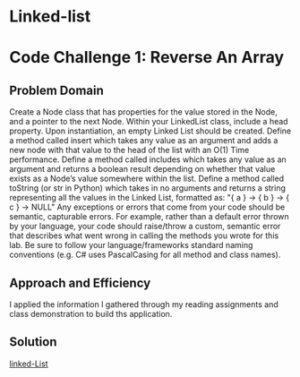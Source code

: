 # Linked-list

# Code Challenge 1: Reverse An Array

## Problem Domain

Create a Node class that has properties for the value stored in the Node, and a pointer to the next Node.
Within your LinkedList class, include a head property. Upon instantiation, an empty Linked List should be created.
Define a method called insert which takes any value as an argument and adds a new node with that value to the head of the list with an O(1) Time performance.
Define a method called includes which takes any value as an argument and returns a boolean result depending on whether that value exists as a Node’s value somewhere within the list.
Define a method called toString (or str in Python) which takes in no arguments and returns a string representing all the values in the Linked List, formatted as: "{ a } -> { b } -> { c } -> NULL"
Any exceptions or errors that come from your code should be semantic, capturable errors. For example, rather than a default error thrown by your language, your code should raise/throw a custom, semantic error that describes what went wrong in calling the methods you wrote for this lab.
Be sure to follow your language/frameworks standard naming conventions (e.g. C# uses PascalCasing for all method and class names).

## Approach and Efficiency

I applied the information I gathered through my reading assignments and class demonstration to build ths application.

## Solution

[linked-List](https://github.com/401-advanced-javascript-MalekHassan/data-structures-and-algorithms/blob/main/Data-Structures/linked-list.js)
